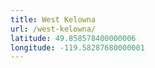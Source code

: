 ```yaml
---
title: West Kelowna
url: /west-kelowna/
latitude: 49.858578400000006
longitude: -119.58287680000001
---
```

